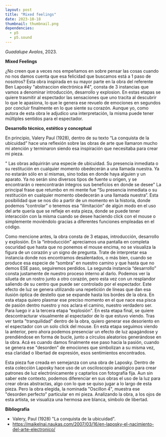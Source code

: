 ```yaml
---
layout: post
title: "Mixed feelings"
date: 2023-10-18
thumbnail: thumbnail.png
dependencies:
  - p5
  - p5.sound
---
```


<div id="div-sketch">
  <script type="text/javascript" src="sketch.js"></script>
</div>

_Guadalupe Avalos_, 2023.

**Mixed Feelings**

¿No creen que a veces nos empeñamos en sobre pensar las cosas cuando no nos damos cuenta que esa felicidad que buscamos está a 1 paso de nosotros? Esta obra inspirada en su mayor parte en la obra del referente Ben Laposky "abstraccion electrónica #4", consta de 3 instancias que vamos a denominar introducción, desarrollo y explosion. En estas etapas se quiere trasmitir al espectador las sensaciones que uno tracita al descubrir lo que le apasiona, lo que le genera ese revuelo de emociones en segundos por concluir finalmente en lo que siente su corazón. Aunque yo, como autora de esta obra le adjudico una interpretación, la misma puede tener múltiples sentidos para el espectador.


**Desarrollo técnico, estético y conceptual**

En principio, Valery Paul (1928), dentro de su texto “La conquista de la ubicuidad” hace una reflexión sobre las obras de arte que llamaron mucho mi atención y terminaron siendo esa inspiración que necesitaba para crear mi pieza.

" Las obras adquirirán una especie de ubicuidad. Su presencia inmediata o su restitución en cualquier momento obedecerán a una llamada nuestra. Ya no estarán sólo en sí mismas, sino todas en donde haya alguien y un aparato. Ya no serán sino diversos tipos de fuente u origen, y se encontrarán o reencontrarán íntegros sus beneficios en donde se desee"
La principal frase que retumbo en mi mente fue “Su presencia inmediata o su restitución en cualquier momento obedecerán a una llamada nuestra”. Esta posibilidad que se nos dio a partir de un momento en la historia, donde podemos “controlar” o tenemos esa “ilimitación” de algún modo en el uso del arte quería que se refleje en esta pieza, donde se puede tener interacción con la misma cuando se desee haciendo click con el mouse o simplemente moviéndolo gracias a diferentes funciones empleadas en el código. 

Como mencione antes, la obra consta de 3 etapas, introducción, desarrollo y explosión. En la “introducción” apreciamos una pantalla en completa oscuridad que hasta que no ponemos el mouse encima, no se visualiza la figura de un corazón y un signo de pregunta. Trate de interpretar esa instancia donde nos encontramos desalentados, o más bien, cuando se produce esa especie de “sombra” en nuestro camino y que hasta que no demos ESE paso, seguiremos perdidos. La segunda instancia “desarrollo” consta justamente de nuestro proceso interno al darlo. Podemos ver la silueta de un rostro junto a otro corazón, pero esta vez con un resplandor saliendo de su centro que puede ser controlado por el espectador. Este efecto de luz se genera utilizando una repetición de líneas que dan esa ilusión óptica de destello que se expande hasta los bordes de la obra. En esta etapa quiero plasmar ese preciso momento en el que nace esa pisca de pasión dentro nuestro y nos aclara el camino, nuestro verdadero ser. Para luego ir a la tercera etapa “explosión". En esta etapa final, se quiere descontracturar visualmente al espectador de lo que estuvo viendo. Tras ver tanta "tranquilidad" dentro de la obra, quiero generar ese desoriento en el espectador con un solo click del mouse. En esta etapa seguimos viendo la anterior, pero ahora podemos presenciar un efecto de luz apagándose y prendiéndose en forma de bucle, junto a círculos aleatorios generándose en la obra. Acá es cuando damos finalmente ese paso hacia la pasión, cuando se genera ese "desorden" de emociones que simbolizan a su misma vez, esa claridad o libertad de expresión, esos sentimientos encontrados. 

Esta pieza fue creada en semejanza con una obra de Laposky. Dentro de esta colección Laposky hace uso de un osciloscopio analógico para crear patrones de luz electrónicamente y captarlos con fotografía fija. Aun sin saber este contexto, podemos diferenciar en sus obras el uso de la luz para crear obras abstractas, algo con lo que se quiso jugar a lo largo de esta pieza. Pero la obra elegida, la nominada "Oscillon 4", muestra ese "desorden perfecto" particular en mi pieza. Analizando la obra, a los ojos de esta artista, se visualiza una hermosa ave blanca, símbolo de libertad.


**Bibliografía**

- Valery, Paul (1928) "La conquista de la ubicuidad".
- https://maikelnai.naukas.com/2007/03/16/en-laposky-el-nacimiento-del-arte-electronico/ 